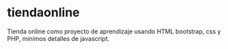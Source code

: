 # tiendaonline
Tienda online como proyecto de aprendizaje usando HTML bootstrap, css y PHP, minimos detalles de javascript.
